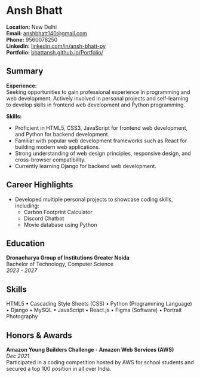 # Ansh Bhatt

**Location:** New Delhi  
**Email:** anshbhatt140@gmail.com  
**Phone:** 9560078250  
**LinkedIn:** [linkedin.com/in/ansh-bhatt-py](https://www.linkedin.com/in/ansh-bhatt-py)  
**Portfolio:** [bhattansh.github.io/Portfolio/](https://bhattansh.github.io/Portfolio/)

## Summary
**Experience:**  
Seeking opportunities to gain professional experience in programming and web development. Actively involved in personal projects and self-learning to develop skills in frontend web development and Python programming.

**Skills:**  
- Proficient in HTML5, CSS3, JavaScript for frontend web development, and Python for backend development.
- Familiar with popular web development frameworks such as React for building modern web applications.
- Strong understanding of web design principles, responsive design, and cross-browser compatibility.
- Currently learning Django for backend web development.

## Career Highlights
- Developed multiple personal projects to showcase coding skills, including:
  - Carbon Footprint Calculator
  - Discord Chatbot
  - Movie database using Python

## Education
**Dronacharya Group of Institutions Greater Noida**  
Bachelor of Technology, Computer Science  
*2023 - 2027*

## Skills
HTML5   •   Cascading Style Sheets (CSS)   •   Python (Programming Language)   •   Django   •   MySQL   •   JavaScript   •   React.js   •   Figma (Software)   •   Portrait Photography

## Honors & Awards
**Amazon Young Builders Challenge - Amazon Web Services (AWS)**  
*Dec 2021*  
Participated in a coding competition hosted by AWS for school students and secured a top 100 position in all over India.
